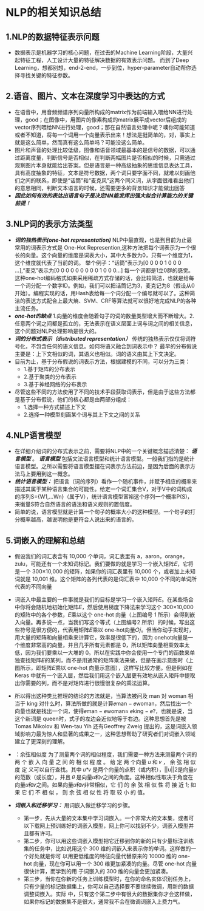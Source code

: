 # NLP的相关知识总结
## 1.NLP的数据特征表示问题
* 数据表示是机器学习的核心问题，在过去的Machine Learning阶段，大量兴起特征工程，人工设计大量的特征解决数据的有效表示问题。
而到了Deep Learning，想都别想，end-2-end，一步到位，hyper-parameter自动帮你选择寻找关键的特征参数。
## 2.语音、图片、文本在深度学习中表达的方式
* 在语音中，用音频频谱序列向量所构成的matrix作为前端输入喂给NN进行处理，good；在图像中，用图片的像素构成的matrix展平成vector后组成的vector序列喂给NN进行处理，good；那在自然语言处理中呢？噢你可能知道或者不知道，将每一个词用一个向量表示出来！想法是挺简单的，对，事实上就是这么简单，然而真有这么简单吗？可能没这么简单。
* 图片和声音的处理比较低级，图像和语音领域最基本的是信号的数据，可以通过距离度量，判断信号是否相似，在判断两幅图片是否相似的时候，只需通过观察图片本身就能给出答案。但是语言是一种高级抽象的思维信息表达工具，具有高度抽象的特征，文本是符号数据，两个词只要字面不同，就难以刻画他们之间的联系，即使是“话筒”和“麦克风”这两个同义词，从字面很难看出他们的意思相同，判断文本语言的时候，还需要更多的背景知识才能做出回答
* ***因此如何有效的表达出语言句子是决定NN能发挥出强大拟合计算能力的关键前提！***
## 3.NLP词的表示方法类型
* ***词的独热表示(one-hot representation)***  NLP中最直观，也是到目前为止最常用的词表示方式是  One-Hot Represention,这种方法把每个词表示为一个很长的向量。这个向量的维度是词表大小，其中大多数为0，只有一个维度为1，这个维度就代表了当前的词。
举个例子：“话筒”表示为[0 0 0 0 1 0 0 0 ...],“麦克”表示为[0 0 0 0 0 0 0 0 0 1 0 0 0...] 每一个词都是1立0群的感觉。这种one-hot编码格式如果采用稀疏方式存储的话，会比较简洁，也就是给每一个词分配一个数字ID。例如，我们可以把话筒记为3，麦克记为8（假设从0开始）。编程实现的话，用Hash表给每一个词分配一个编号就可以了。这种简洁的表达方式配合上最大熵、SVM、CRF等算法就可以很好地完成NLP的各种主流任务。
* ***one-hot的缺点*** 1.向量的维度会随着句子的词的数量类型增大而不断增大。2.任意两个词之间都是孤立的，无法表示在语义层面上词与词之间的相关信息，这个问题对NLP处理影响是很大的。
* ***词的分布式表示（distributed representation）*** 传统的独热表示仅仅将词符号化，不包含任何的语义信息。如何将语义融合到词表示中？
最早的分布假说主要是：上下文相似的词，其语义也相似。词的语义由其上下文决定。
* 目前为止，基于分布假说的词表示方法，根据建模的不同，可以分为三类：
  * 1.基于矩阵的分布表示
  * 2.基于聚类的分布表示
  * 3.基于神经网络的分布表示
* 尽管这些不同的方法使用了不同的技术手段获取词表示，但是由于这些方法都是基于分布假说，他们的核心都是由两部分组成：
  * 1.选择一种方式描述上下文
  * 2.选择一种模型刻画某个词与其上下文之间的关系
## 4.NLP语言模型  
* 在详细介绍词的分布式表示之前，需要将NLP中的一个关键概念描述清楚： ***语言模型*** 。
***语言模型*** 包括文法语言模型和统计语言模型。一般我们指的是统计语言模型。之所以需要将语言模型摆在词表示方法前边，是因为后面的表示方法马上要用到这一概念。
* ***统计语言模型：*** 把语言（词的序列）看作一个随机事件，并赋予相应的概率来描述其属于某种语言集合的可能性。给定一个词汇集合V，对于V中的词构成的序列S={W1,...Wn}（属于V），统计语言模型富裕这个序列一个概率P(S)，来衡量S符合自然语言的语法和语义规则的置信度。
* 简单的说，语言模型就是计算一个句子的概率大小的这种模型。一个句子的打分概率越高，越说明他是更符合人说出来的语言的。
## 5.词嵌入的理解和总结
* 假设我们的词汇表含有 10,000 个单词，词汇表里有 a，aaron，orange，zulu，可能还有一个未知词标记<UNK>。我们要做的就是学习一个嵌入矩阵𝐸，它将是一个
300×10,000 的矩阵，如果你的词汇表里有 10,000 个，或者加上未知词就是 10,001 维。这个矩阵的各列代表的是词汇表中 10,000 个不同的单词所代表的不同向量
 
* 词嵌入中最主要的一件事就是我们的目标是学习一个嵌入矩阵𝐸。在某些场合中你将会随机地初始化矩阵𝐸，然后使用梯度下降法来学习这个 300×10,000 的矩阵中的各个参数，𝐸乘以这个 one-hot 向量（上图编号 1 所示）会得到嵌入向量。再多说一点，当我们写这个等式（上图编号2 所示）的时候，写出这些符号是很方便的，代表用矩阵𝐸乘以 one-hot向量𝑂𝑗。但当你动手实现时，用大量的矩阵和向量相乘来计算它，效率是很低下的，因为 onehot向量是一个维度非常高的向量，并且几乎所有元素都是 0，所以矩阵向量相乘效率太低，因为我们要乘以一大堆的 0。所以在实践中你会使用一个专门的函数来单独查找矩阵𝐸的某列，而不是用通常的矩阵乘法来做，但是在画示意图时（上图所示，即矩阵𝐸乘以 one-hot 向量示意图），这样写比较方便。但是例如在 Keras 中就有一个嵌入层，然后我们用这个嵌入层更有效地从嵌入矩阵中提取出你需要的列，而不是对矩阵进行很慢很复杂的乘法运算。

* 所以得出这种类比推理的结论的方法就是，当算法被问及 man 对 woman 相当于 king 对什么时，算法所做的就是计算𝑒man − 𝑒woman，然后找出一个向量也就是找出一个词，使得𝑒man − 𝑒woman≈ 𝑒king − 𝑒?，也就是说，当这个新词是 queen时，式子的左边会近似地等于右边。这种思想首先是被 Tomas Mikolov 和 Wen-tau Yih 还有Geoffrey Zweig 提出的，这是词嵌入领域影响力最为惊人和显著的成果之一，这种思想帮助了研究者们对词嵌入领域建立了更深刻的理解。
* ：余弦相似度 为了测量两个词的相似程度，我们需要一种方法来测量两个词的两
个 嵌 入 向 量 之 间 的 相 似 程 度 。 给 定 两 个向量 𝑢 和 𝑣 ， 余 弦 相 似 度 定 义可以自行查找。其中 𝑢*𝑣 是两个向量的点积（或内积），||u||2是向量𝑢的范数（或长度），并且 𝜃 是向量𝑢和𝑣之间的角度。这种相似性取决于角度在向量𝑢和𝑣之间。如果向量𝑢和𝑣非常相似，它 们 的 余 弦 相 似 性 将 接 近 1; 如 果 它 们 不 相 似 ， 则 余 弦 相 似 性 将 取 较 小 的 值。

* ***词嵌入和迁移学习：*** 用词嵌入做迁移学习的步骤。
   * 第一步，先从大量的文本集中学习词嵌入。一个非常大的文本集，或者可以下载网上预训练好的词嵌入模型，网上你可以找到不少，词嵌入模型并且都有许可。
   * 第二步，你可以用这些词嵌入模型把它迁移到你的新的只有少量标注训练集的任务中，比如说用这个 300 维的词嵌入来表示你的单词。这样做的一个好处就是你可      以用更低维度的特征向量代替原来的 10000 维的 one-hot 向量，现在你可以用一个 300 维更加紧凑的向量。尽管 one-hot 向量很快计算，而学到的用            于词嵌入的 300 维的向量会更加紧凑。
   * 第三步，当你在你新的任务上训练模型时，在你的命名实体识别任务上，只有少量的标记数据集上，你可以自己选择要不要继续微调，用新的数据调整词嵌入。实际      中，只有这个第二步中有很大的数据集你才会这样做，如果你标记的数据集不是很大，通常我不会在微调词嵌入上费力气。
